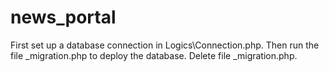 # news_portal
First set up a database connection in Logics\Connection.php.
Then run the file _migration.php to deploy the database.
Delete file _migration.php.